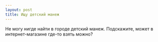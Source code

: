 ```yaml
---
layout: post 
title: Ищу детский манеж 
--- 
```

Не могу нигде найти в городе детский манеж. Подскажите, может в интернет-магазине где-то взять можно?